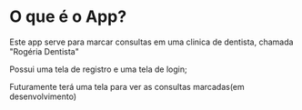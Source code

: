 # O que é o App?

Este app serve para marcar consultas em uma clinica de dentista, chamada "Rogéria Dentista"

Possui uma tela de registro e uma tela de login;

Futuramente terá uma tela para ver as consultas marcadas(em desenvolvimento)
